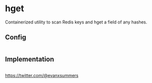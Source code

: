 # hget

Containerized utility to scan Redis keys and hget a field of any hashes.

## Config

```javascript
```

## Implementation

```javascript
```

https://twitter.com/@evanxsummers
